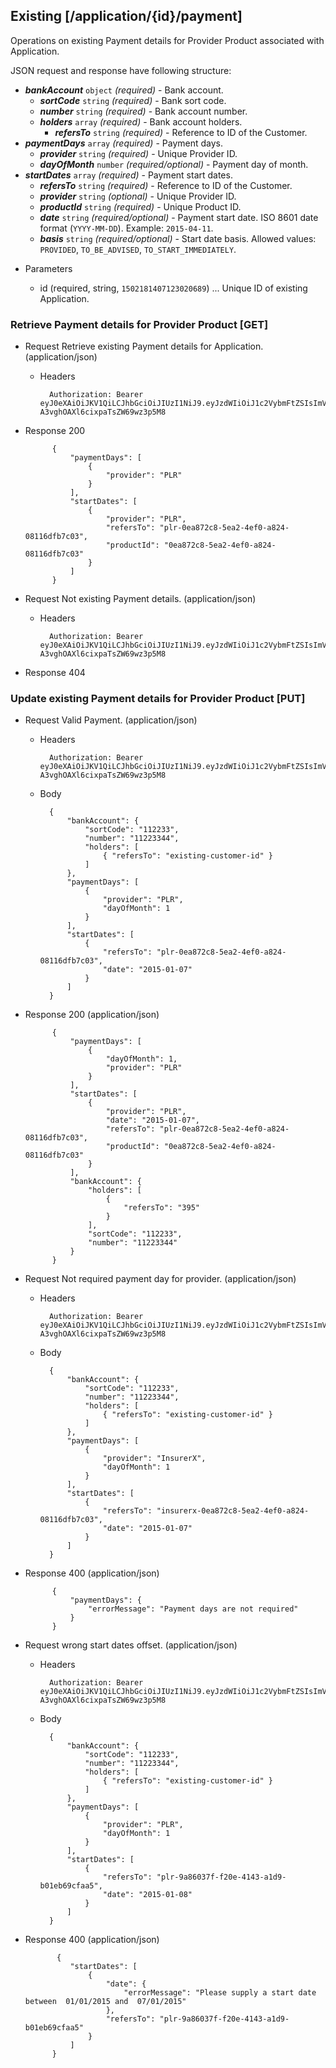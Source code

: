 ## Existing [/application/{id}/payment]
Operations on existing Payment details for Provider Product associated with Application.

JSON request and response have following structure:

- ***bankAccount*** `object` *(required)* - Bank account.
    - ***sortCode*** `string` *(required)* - Bank sort code.
    - ***number*** `string` *(required)* - Bank account number.
    - ***holders*** `array` *(required)* - Bank account holders.
        - ***refersTo*** `string` *(required)* - Reference to ID of the Customer.
- ***paymentDays*** `array` *(required)* - Payment days.
    - ***provider*** `string` *(required)* - Unique Provider ID.
    - ***dayOfMonth*** `number` *(required/optional)* - Payment day of month.
- ***startDates*** `array` *(required)* - Payment start dates.
    - ***refersTo*** `string` *(required)* - Reference to ID of the Customer.
    - ***provider*** `string` *(optional)* - Unique Provider ID.
    - ***productId*** `string` *(required)* - Unique Product ID.
    - ***date*** `string` *(required/optional)* - Payment start date. ISO 8601 date format (`YYYY-MM-DD`). Example: `2015-04-11`.
    - ***basis*** `string` *(required/optional)* - Start date basis. Allowed values: `PROVIDED`, `TO_BE_ADVISED`, `TO_START_IMMEDIATELY`.

+ Parameters

    + id (required, string, `1502181407123020689`) ... Unique ID of existing Application.

### Retrieve Payment details for Provider Product [GET]
+ Request Retrieve existing Payment details for Application. (application/json)

    + Headers

            Authorization: Bearer eyJ0eXAiOiJKV1QiLCJhbGciOiJIUzI1NiJ9.eyJzdWIiOiJ1c2VybmFtZSIsImV4cCI6MTQyMjU0MDAzMH0.oyMYL7t57jhBvw-A3vghOAXl6cixpaTsZW69wz3p5M8

+ Response 200

            {
                "paymentDays": [
                    {
                        "provider": "PLR"
                    }
                ],
                "startDates": [
                    {
                        "provider": "PLR",
                        "refersTo": "plr-0ea872c8-5ea2-4ef0-a824-08116dfb7c03",
                        "productId": "0ea872c8-5ea2-4ef0-a824-08116dfb7c03"
                    }
                ]
            }

+ Request Not existing Payment details. (application/json)

    + Headers

            Authorization: Bearer eyJ0eXAiOiJKV1QiLCJhbGciOiJIUzI1NiJ9.eyJzdWIiOiJ1c2VybmFtZSIsImV4cCI6MTQyMjU0MDAzMH0.oyMYL7t57jhBvw-A3vghOAXl6cixpaTsZW69wz3p5M8

+ Response 404

### Update existing Payment details for Provider Product [PUT]
+ Request Valid Payment. (application/json)

    + Headers

            Authorization: Bearer eyJ0eXAiOiJKV1QiLCJhbGciOiJIUzI1NiJ9.eyJzdWIiOiJ1c2VybmFtZSIsImV4cCI6MTQyMjU0MDAzMH0.oyMYL7t57jhBvw-A3vghOAXl6cixpaTsZW69wz3p5M8

    + Body

            {
                "bankAccount": {
                    "sortCode": "112233",
                    "number": "11223344",
                    "holders": [
                        { "refersTo": "existing-customer-id" }
                    ]
                },
                "paymentDays": [
                    {
                        "provider": "PLR",
                        "dayOfMonth": 1
                    }
                ],
                "startDates": [
                    {
                        "refersTo": "plr-0ea872c8-5ea2-4ef0-a824-08116dfb7c03",
                        "date": "2015-01-07"
                    }
                ]
            }

+ Response 200 (application/json)

            {
                "paymentDays": [
                    {
                        "dayOfMonth": 1,
                        "provider": "PLR"
                    }
                ],
                "startDates": [
                    {
                        "provider": "PLR",
                        "date": "2015-01-07",
                        "refersTo": "plr-0ea872c8-5ea2-4ef0-a824-08116dfb7c03",
                        "productId": "0ea872c8-5ea2-4ef0-a824-08116dfb7c03"
                    }
                ],
                "bankAccount": {
                    "holders": [
                        {
                            "refersTo": "395"
                        }
                    ],
                    "sortCode": "112233",
                    "number": "11223344"
                }
            }

+ Request Not required payment day for provider. (application/json)

    + Headers

            Authorization: Bearer eyJ0eXAiOiJKV1QiLCJhbGciOiJIUzI1NiJ9.eyJzdWIiOiJ1c2VybmFtZSIsImV4cCI6MTQyMjU0MDAzMH0.oyMYL7t57jhBvw-A3vghOAXl6cixpaTsZW69wz3p5M8

    + Body

            {
                "bankAccount": {
                    "sortCode": "112233",
                    "number": "11223344",
                    "holders": [
                        { "refersTo": "existing-customer-id" }
                    ]
                },
                "paymentDays": [
                    {
                        "provider": "InsurerX",
                        "dayOfMonth": 1
                    }
                ],
                "startDates": [
                    {
                        "refersTo": "insurerx-0ea872c8-5ea2-4ef0-a824-08116dfb7c03",
                        "date": "2015-01-07"
                    }
                ]
            }

+ Response 400 (application/json)

            {
                "paymentDays": {
                    "errorMessage": "Payment days are not required"
                }
            }

+ Request wrong start dates offset. (application/json)

    + Headers

            Authorization: Bearer eyJ0eXAiOiJKV1QiLCJhbGciOiJIUzI1NiJ9.eyJzdWIiOiJ1c2VybmFtZSIsImV4cCI6MTQyMjU0MDAzMH0.oyMYL7t57jhBvw-A3vghOAXl6cixpaTsZW69wz3p5M8

    + Body

            {
                "bankAccount": {
                    "sortCode": "112233",
                    "number": "11223344",
                    "holders": [
                        { "refersTo": "existing-customer-id" }
                    ]
                },
                "paymentDays": [
                    {
                        "provider": "PLR",
                        "dayOfMonth": 1
                    }
                ],
                "startDates": [
                    {
                        "refersTo": "plr-9a86037f-f20e-4143-a1d9-b01eb69cfaa5",
                        "date": "2015-01-08"
                    }
                ]
            }

+ Response 400 (application/json)

             {
                "startDates": [
                    {
                        "date": {
                            "errorMessage": "Please supply a start date between  01/01/2015 and  07/01/2015"
                        },
                        "refersTo": "plr-9a86037f-f20e-4143-a1d9-b01eb69cfaa5"
                    }
                ]
            }